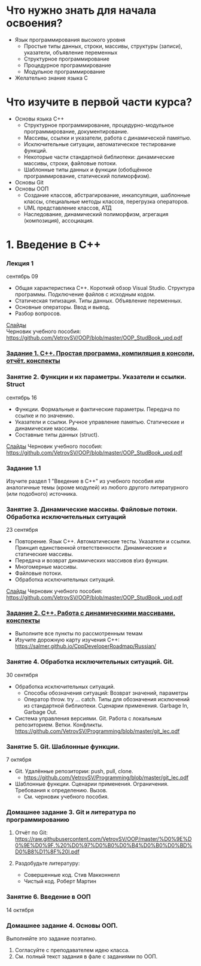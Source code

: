 # Что нужно знать для начала освоения?
-  Язык программирования высокого уровня
    - Простые типы данных, строки, массивы, структуры (записи), указатели, объявление переменных
    - Структурное программирование
    - Процедурное программирование
    - Модульное программирование
- Желательно знание языка C


# Что изучите в первой части курса?
- Основы языка С++
    - Структурное программирование, процедурно-модульное программирование, документирование. 
    - Массивы, ссылки и указатели, работа с динамической памятью.
    - Исключительные ситуации, автоматическое тестирование функций.
    - Некоторые части стандартной библиотеки: динамические массивы, строки, файловые потоки.
    - Шаблонные типы данных и функции (обобщённое программирование, статический полиморфизм).  
- Основы Git
- Основы ООП
    - Создание классов, абстрагирование, инкапсуляция, шаблонные классы, специальные методы классов, перегрузка операторов.
    - UML представление классов, АТД
    - Наследование, динамический полиморфизм, агрегация (композиция), ассоциация.
 

# 1. Введение в С++
### Лекция 1
сентябрь 09

- Общая характеристика C++. Короткий обзор Visual Studio. Структура программы. Подключение файлов с исходным кодом.
- Статическая типизация. Типы данных. Объявление переменных.
- Основные операторы. Ввод и вывод.
- Разбор вопросов.

[Слайды](https://raw.githubusercontent.com/VetrovSV/OOP/master/C%2B%2B%20(part%201).pdf)\
Черновик учебного пособия: https://github.com/VetrovSV/OOP/blob/master/OOP_StudBook_upd.pdf


### [Задание 1. C++. Простая программа, компиляция в консоли, отчёт, конспекты](tasks_cpp.md)



### Занятие 2. Функции и их параметры. Указатели и ссылки. Struct
сентябрь 16
- Функции. Формальные и фактические параметры. Передача по ссылке и по значению.
- Указатели и ссылки. Ручное управление памятью. Статические и динамические массивы.
- Составные типы данных (struct). 

[Слайды](https://raw.githubusercontent.com/VetrovSV/OOP/master/C%2B%2B%20(part%201).pdf)
Черновик учебного пособия: https://github.com/VetrovSV/OOP/blob/master/OOP_StudBook_upd.pdf

### Задание 1.1

Изучите раздел 1 "Введение в С++" из учебного пособия или аналогичные темы (кроме модулей) из любого другого литературного (или подобного) источника. 


### Занятие 3. Динамические массивы. Файловые потоки. Обработка исключительных ситуаций
23 сентября
- Повторение. Язык С++. Автоматические тесты. Указатели и ссылки. Принцип единственной ответственности. Динамические и статические массивы.
- Передача и возврат динамических массивов в\из функции.
- Многомерные массивы.
- Файловые потоки.
- Обработка исключительных ситуаций.

[Слайды](https://raw.githubusercontent.com/VetrovSV/OOP/master/C%2B%2B%20(part%201).pdf)
Черновик учебного пособия: https://github.com/VetrovSV/OOP/blob/master/OOP_StudBook_upd.pdf

### [Задание 2. C++. Работа с динамическими массивами, конспекты](tasks_cpp.md)
- Выполните все пункты по рассмотренным темам
- Изучите дорожную карту изучения C++: https://salmer.github.io/CppDeveloperRoadmap/Russian/



### Занятие 4. Обработка исключительных ситуаций. Git.  
30 сентября
- Обработка исключительных ситуаций. 
    - Способы обозначения ситуаций: Возврат значений, параметры
    - Оператор throw. try ... catch. Типы для обозначения исключений из стандартной библиотеки. Сценарии применения. Garbage In, Garbage Out.
- Система управления версиями. Git. Работа с локальным репозиторием. Ветки. Конфликты.
https://github.com/VetrovSV/Programming/blob/master/git_lec.pdf


### Занятие 5. Git.  Шаблонные функции.
7 октября
- Git. Удалённые репозитории: push, pull, clone.
    - https://github.com/VetrovSV/Programming/blob/master/git_lec.pdf
- Шаблонные функции. Сценарии применения. Ограничения. Требования к определению. Вызов. 
    - См. черновик учебного пособия.

### Домашнее задание 3. Git и литература по программированию
1. Отчёт по Git: https://raw.githubusercontent.com/VetrovSV/OOP/master/%D0%9E%D0%9E%D0%9F.%20%D0%97%D0%B0%D0%B4%D0%B0%D0%BD%D0%B8%D1%8F%20I.pdf

3. Раздобудьте литературу:
    - Совершенные код. Стив Макконнелл
    - Чистый код. Роберт Мартин


### Занятие 6. Введение в ООП
14 октября


### Домашнее задание 4. Основы ООП.
Выполняйте это задание поэтапно.

1. Согласуйте с преподавателем идею класса.
2. См. полный текст задания в фале с заданиями по ООП.
